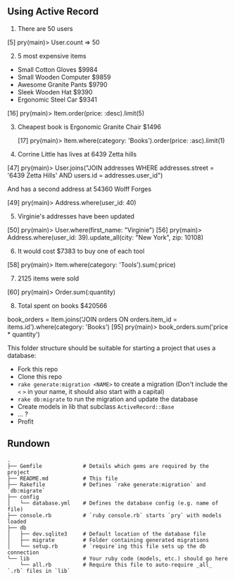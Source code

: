 Using Active Record
-------------------

1) There are 50 users

  [5] pry(main)> User.count
   => 50

2) 5 most expensive items
  - Small Cotton Gloves $9984
  - Small Wooden Computer $9859
  - Awesome Granite Pants $9790
  - Sleek Wooden Hat $9390
  - Ergonomic Steel Car $9341

  [16] pry(main)> Item.order(price: :desc).limit(5)

3) Cheapest book is Ergonomic Granite Chair $1496

   [17] pry(main)> Item.where(category: 'Books').order(price: :asc).limit(1)

4) Corrine Little has lives at 6439 Zetta hills

  [47] pry(main)> User.joins("JOIN addresses WHERE addresses.street = '6439 Zetta Hills' AND users.id = addresses.user_id")

  And has a second address at 54360 Wolff Forges

  [49] pry(main)> Address.where(user_id: 40)

5) Virginie's addresses have been updated

  [50] pry(main)> User.where(first_name: "Virginie")
  [56] pry(main)> Address.where(user_id: 39).update_all(city: "New York", zip: 10108)

6) It would cost $7383 to buy one of each tool

  [58] pry(main)> Item.where(category: 'Tools').sum(:price)

7) 2125 items were sold

  [60] pry(main)> Order.sum(:quantity)

8) Total spent on books $420566

  book_orders = Item.joins('JOIN orders ON orders.item_id = items.id').where(category: 'Books')
  [95] pry(main)> book_orders.sum('price * quantity')


This folder structure should be suitable for starting a project that uses a database:

* Fork this repo
* Clone this repo
* `rake generate:migration <NAME>` to create a migration (Don't include the `<` `>` in your name, it should also start with a capital)
* `rake db:migrate` to run the migration and update the database
* Create models in lib that subclass `ActiveRecord::Base`
* ... ?
* Profit


## Rundown

```
.
├── Gemfile             # Details which gems are required by the project
├── README.md           # This file
├── Rakefile            # Defines `rake generate:migration` and `db:migrate`
├── config
│   └── database.yml    # Defines the database config (e.g. name of file)
├── console.rb          # `ruby console.rb` starts `pry` with models loaded
├── db
│   ├── dev.sqlite3     # Default location of the database file
│   ├── migrate         # Folder containing generated migrations
│   └── setup.rb        # `require`ing this file sets up the db connection
└── lib                 # Your ruby code (models, etc.) should go here
    └── all.rb          # Require this file to auto-require _all_ `.rb` files in `lib`
```
